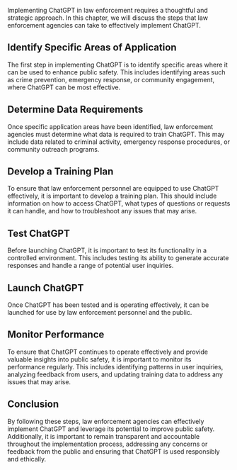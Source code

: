 
Implementing ChatGPT in law enforcement requires a thoughtful and strategic approach. In this chapter, we will discuss the steps that law enforcement agencies can take to effectively implement ChatGPT.

Identify Specific Areas of Application
--------------------------------------

The first step in implementing ChatGPT is to identify specific areas where it can be used to enhance public safety. This includes identifying areas such as crime prevention, emergency response, or community engagement, where ChatGPT can be most effective.

Determine Data Requirements
---------------------------

Once specific application areas have been identified, law enforcement agencies must determine what data is required to train ChatGPT. This may include data related to criminal activity, emergency response procedures, or community outreach programs.

Develop a Training Plan
-----------------------

To ensure that law enforcement personnel are equipped to use ChatGPT effectively, it is important to develop a training plan. This should include information on how to access ChatGPT, what types of questions or requests it can handle, and how to troubleshoot any issues that may arise.

Test ChatGPT
------------

Before launching ChatGPT, it is important to test its functionality in a controlled environment. This includes testing its ability to generate accurate responses and handle a range of potential user inquiries.

Launch ChatGPT
--------------

Once ChatGPT has been tested and is operating effectively, it can be launched for use by law enforcement personnel and the public.

Monitor Performance
-------------------

To ensure that ChatGPT continues to operate effectively and provide valuable insights into public safety, it is important to monitor its performance regularly. This includes identifying patterns in user inquiries, analyzing feedback from users, and updating training data to address any issues that may arise.

Conclusion
----------

By following these steps, law enforcement agencies can effectively implement ChatGPT and leverage its potential to improve public safety. Additionally, it is important to remain transparent and accountable throughout the implementation process, addressing any concerns or feedback from the public and ensuring that ChatGPT is used responsibly and ethically.
